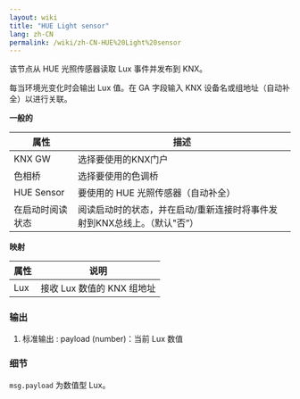 ```yaml
---
layout: wiki
title: "HUE Light sensor"
lang: zh-CN
permalink: /wiki/zh-CN-HUE%20Light%20sensor
---
```

该节点从 HUE 光照传感器读取 Lux 事件并发布到 KNX。

每当环境光变化时会输出 Lux 值。在 GA 字段输入 KNX 设备名或组地址（自动补全）以进行关联。

**一般的**

|属性|描述|
| - | - |
|KNX GW |选择要使用的KNX门户|
|色相桥|选择要使用的色调桥|
| HUE Sensor | 要使用的 HUE 光照传感器（自动补全） |
|在启动时阅读状态|阅读启动时的状态，并在启动/重新连接时将事件发射到KNX总线上。（默认"否”）|

**映射**

|属性|说明|
|--|--|
| Lux | 接收 Lux 数值的 KNX 组地址 |

### 输出

1. 标准输出
   : payload (number)：当前 Lux 数值

### 细节

`msg.payload` 为数值型 Lux。
